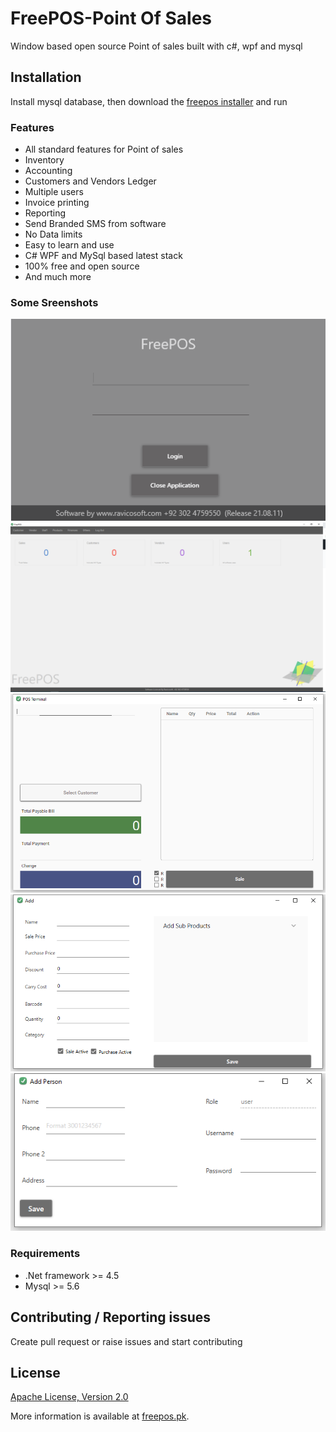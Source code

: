 # FreePOS-Point Of Sales
Window based open source Point of sales built with c#, wpf and mysql 



## Installation

Install mysql database, then download the [freepos installer](https://github.com/ravicosoftltd/FreePOS/releases/latest/download/FreePOS.Setup.msi) and run

### Features

* All standard features for Point of sales
* Inventory
* Accounting
* Customers and Vendors Ledger
* Multiple users
* Invoice printing
* Reporting
* Send Branded SMS from software
* No Data limits
* Easy to learn and use
* C# WPF and MySql based latest stack
* 100% free and open source
* And much more

### Some Sreenshots

![login](screenshots/1.png)
![dashboard](screenshots/2.png)
![sales](screenshots/3.png)
![product](screenshots/4.png)
![user](screenshots/5.png)

### Requirements
* .Net framework >= 4.5
* Mysql >= 5.6

## Contributing / Reporting issues

Create pull request or raise issues and start contributing

## License

[Apache License, Version 2.0](http://www.apache.org/licenses/LICENSE-2.0.html)

More information is available at [freepos.pk](https://freepos.pk).
